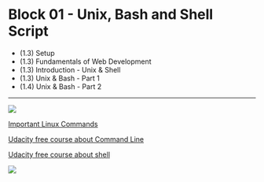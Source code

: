 # Block 01 - Unix, Bash and Shell Script

- (1.3) Setup
- (1.3) Fundamentals of Web Development
- (1.3) Introduction - Unix & Shell
- (1.3) Unix & Bash - Part 1
- (1.4) Unix & Bash - Part 2
 
 <hr>

<img src="https://course.betrybe.com//fundamentals/unix/images/comandos_part1.png">

<a href="https://www.howtogeek.com/412055/37-important-linux-commands-you-should-know/">Important Linux Commands</a>

<a href="https://www.udacity.com/course/linux-command-line-basics--ud595" target="_blank" rel="noopener noreferrer">Udacity free course about Command Line</a>

<a href="https://www.udacity.com/course/shell-workshop--ud206" target="_blank" rel="noopener noreferrer">Udacity free course about shell</a>

<img src="https://course.betrybe.com//fundamentals/unix/images/comandos_part2.png">

